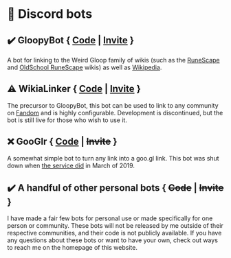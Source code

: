 # 🤖 Discord bots
## ✔️ GloopyBot { [Code](https://gitlab.com/weirdgloop/gloopybot) | [Invite](https://discordapp.com/oauth2/authorize?client_id=393024915755761674&scope=bot&permissions=330752) }
A bot for linking to the Weird Gloop family of wikis (such as the [RuneScape](https://rs.wiki) and [OldSchool RuneScape](https://osrs.wiki) wikis) as well as [Wikipedia](https://en.wikipedia.org).

## ⚠️ WikiaLinker { [Code](https://github.com/invalidCards/WikiaLinker) | [Invite](https://discordapp.com/oauth2/authorize?client_id=182146444357140480&scope=bot&permissions=3072) }
The precursor to GloopyBot, this bot can be used to link to any community on [Fandom](https://fandom.com) and is highly configurable. Development is discontinued, but the bot is still live for those who wish to use it.

## ❌ GooGlr { [Code](https://github.com/invalidCards/GooGlr) | ~~Invite~~ }
A somewhat simple bot to turn any link into a goo.gl link. This bot was shut down when [the service did](https://developers.googleblog.com/2018/03/transitioning-google-url-shortener.html) in March of 2019.

## ✔️ A handful of other personal bots { ~~Code~~ | ~~Invite~~ }
I have made a fair few bots for personal use or made specifically for one person or community. These bots will not be released by me outside of their respective communities, and their code is not publicly available. If you have any questions about these bots or want to have your own, check out ways to reach me on the homepage of this website.
